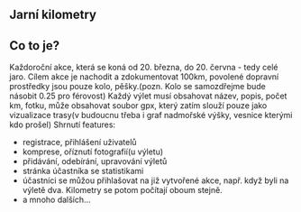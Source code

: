 ## Jarní kilometry

## Co to je?
Každoroční akce, která se koná od 20. března, do 20. června - tedy celé jaro.
Cílem akce je nachodit a zdokumentovat 100km, povolené dopravní prostředky jsou pouze kolo, pěšky.(pozn. Kolo se samozdřejme bude násobit 0.25 pro férovost)
Každý výlet musí obsahovat název, popis, počet km, fotku, může obsahovat soubor gpx, který zatím slouží pouze jako vizualizace trasy(v budoucnu třeba i graf nadmořské výšky, vesnice kterými kdo prošel)
Shrnutí features:
 - registrace, přihlášení uživatelů
 - komprese, oříznutí fotografií(u výletu)
 - přidávání, odebírání, upravování výletů
 - stránka účastníka se statistikami
 - účastníci se můžou přihlašovat na již vytvořené akce, např. když byli na výletě dva. Kilometry se potom počítají oboum stejně.
 - a mnoho dalších...

